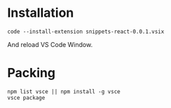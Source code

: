 # Installation

```shell
code --install-extension snippets-react-0.0.1.vsix
```

And reload VS Code Window.

# Packing

```shell
npm list vsce || npm install -g vsce
vsce package
```
